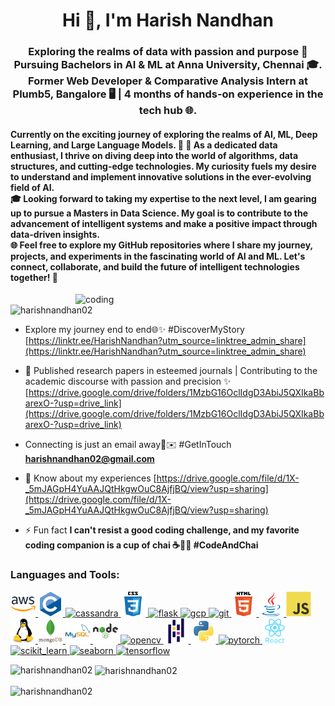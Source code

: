 <h1 align="center">Hi 👋, I'm Harish Nandhan</h1>
<h3 align="center">Exploring the realms of data with passion and purpose 🚀 <br> Pursuing Bachelors in AI & ML at Anna University, Chennai 🎓. <br> Former Web Developer & Comparative Analysis Intern at Plumb5, Bangalore 🖥️ | 4 months of hands-on experience in the tech hub 🌐.</h3>
<h4>Currently on the exciting journey of exploring the realms of AI, ML, Deep Learning, and Large Language Models. 🚀 🤖 As a dedicated data enthusiast, I thrive on diving deep into the world of algorithms, data structures, and cutting-edge technologies. My curiosity fuels my desire to understand and implement innovative solutions in the ever-evolving field of AI. <br>🎓 Looking forward to taking my expertise to the next level, I am gearing up to pursue a Masters in Data Science. My goal is to contribute to the advancement of intelligent systems and make a positive impact through data-driven insights.<br> 🌐 Feel free to explore my GitHub repositories where I share my journey, projects, and experiments in the fascinating world of AI and ML. Let's connect, collaborate, and build the future of intelligent technologies together! 🤝</h4>
<img align="right" alt="coding" width="400" src=
"https://cdn.dribbble.com/users/730703/screenshots/6581243/avento.gif">

<p align="left"> <img src="https://komarev.com/ghpvc/?username=harishnandhan02&label=Profile%20views&color=0e75b6&style=flat" alt="harishnandhan02" /> </p>

- Explore my journey end to end🌐✨ #DiscoverMyStory [https://linktr.ee/HarishNandhan?utm_source=linktree_admin_share](https://linktr.ee/HarishNandhan?utm_source=linktree_admin_share)

- 📝 Published research papers in esteemed journals | Contributing to the academic discourse with passion and precision ✨ [https://drive.google.com/drive/folders/1MzbG16OclIdgD3AbiJ5QXIkaBbarexO-?usp=drive_link](https://drive.google.com/drive/folders/1MzbG16OclIdgD3AbiJ5QXIkaBbarexO-?usp=drive_link)

- Connecting is just an email away📧✉️ #GetInTouch **harishnandhan02@gmail.com**

- 📄 Know about my experiences [https://drive.google.com/file/d/1X-_5mJAGpH4YuAAJQtHkgwOuC8AjfjBQ/view?usp=sharing](https://drive.google.com/file/d/1X-_5mJAGpH4YuAAJQtHkgwOuC8AjfjBQ/view?usp=sharing)

- ⚡ Fun fact **I can't resist a good coding challenge, and my favorite coding companion is a cup of chai ☕👩‍💻 #CodeAndChai**
<p align="left">
</p>

<h3 align="left">Languages and Tools:</h3>
<p align="left"> <a href="https://aws.amazon.com" target="_blank" rel="noreferrer"> <img src="https://raw.githubusercontent.com/devicons/devicon/master/icons/amazonwebservices/amazonwebservices-original-wordmark.svg" alt="aws" width="40" height="40"/> </a> <a href="https://www.cprogramming.com/" target="_blank" rel="noreferrer"> <img src="https://raw.githubusercontent.com/devicons/devicon/master/icons/c/c-original.svg" alt="c" width="40" height="40"/> </a> <a href="https://cassandra.apache.org/" target="_blank" rel="noreferrer"> <img src="https://www.vectorlogo.zone/logos/apache_cassandra/apache_cassandra-icon.svg" alt="cassandra" width="40" height="40"/> </a> <a href="https://www.w3schools.com/css/" target="_blank" rel="noreferrer"> <img src="https://raw.githubusercontent.com/devicons/devicon/master/icons/css3/css3-original-wordmark.svg" alt="css3" width="40" height="40"/> </a> <a href="https://flask.palletsprojects.com/" target="_blank" rel="noreferrer"> <img src="https://www.vectorlogo.zone/logos/pocoo_flask/pocoo_flask-icon.svg" alt="flask" width="40" height="40"/> </a> <a href="https://cloud.google.com" target="_blank" rel="noreferrer"> <img src="https://www.vectorlogo.zone/logos/google_cloud/google_cloud-icon.svg" alt="gcp" width="40" height="40"/> </a> <a href="https://git-scm.com/" target="_blank" rel="noreferrer"> <img src="https://www.vectorlogo.zone/logos/git-scm/git-scm-icon.svg" alt="git" width="40" height="40"/> </a> <a href="https://www.w3.org/html/" target="_blank" rel="noreferrer"> <img src="https://raw.githubusercontent.com/devicons/devicon/master/icons/html5/html5-original-wordmark.svg" alt="html5" width="40" height="40"/> </a> <a href="https://www.java.com" target="_blank" rel="noreferrer"> <img src="https://raw.githubusercontent.com/devicons/devicon/master/icons/java/java-original.svg" alt="java" width="40" height="40"/> </a> <a href="https://developer.mozilla.org/en-US/docs/Web/JavaScript" target="_blank" rel="noreferrer"> <img src="https://raw.githubusercontent.com/devicons/devicon/master/icons/javascript/javascript-original.svg" alt="javascript" width="40" height="40"/> </a> <a href="https://www.linux.org/" target="_blank" rel="noreferrer"> <img src="https://raw.githubusercontent.com/devicons/devicon/master/icons/linux/linux-original.svg" alt="linux" width="40" height="40"/> </a> <a href="https://www.mongodb.com/" target="_blank" rel="noreferrer"> <img src="https://raw.githubusercontent.com/devicons/devicon/master/icons/mongodb/mongodb-original-wordmark.svg" alt="mongodb" width="40" height="40"/> </a> <a href="https://www.mysql.com/" target="_blank" rel="noreferrer"> <img src="https://raw.githubusercontent.com/devicons/devicon/master/icons/mysql/mysql-original-wordmark.svg" alt="mysql" width="40" height="40"/> </a> <a href="https://nodejs.org" target="_blank" rel="noreferrer"> <img src="https://raw.githubusercontent.com/devicons/devicon/master/icons/nodejs/nodejs-original-wordmark.svg" alt="nodejs" width="40" height="40"/> </a> <a href="https://opencv.org/" target="_blank" rel="noreferrer"> <img src="https://www.vectorlogo.zone/logos/opencv/opencv-icon.svg" alt="opencv" width="40" height="40"/> </a> <a href="https://pandas.pydata.org/" target="_blank" rel="noreferrer"> <img src="https://raw.githubusercontent.com/devicons/devicon/2ae2a900d2f041da66e950e4d48052658d850630/icons/pandas/pandas-original.svg" alt="pandas" width="40" height="40"/> </a> <a href="https://www.python.org" target="_blank" rel="noreferrer"> <img src="https://raw.githubusercontent.com/devicons/devicon/master/icons/python/python-original.svg" alt="python" width="40" height="40"/> </a> <a href="https://pytorch.org/" target="_blank" rel="noreferrer"> <img src="https://www.vectorlogo.zone/logos/pytorch/pytorch-icon.svg" alt="pytorch" width="40" height="40"/> </a> <a href="https://reactjs.org/" target="_blank" rel="noreferrer"> <img src="https://raw.githubusercontent.com/devicons/devicon/master/icons/react/react-original-wordmark.svg" alt="react" width="40" height="40"/> </a> <a href="https://scikit-learn.org/" target="_blank" rel="noreferrer"> <img src="https://upload.wikimedia.org/wikipedia/commons/0/05/Scikit_learn_logo_small.svg" alt="scikit_learn" width="40" height="40"/> </a> <a href="https://seaborn.pydata.org/" target="_blank" rel="noreferrer"> <img src="https://seaborn.pydata.org/_images/logo-mark-lightbg.svg" alt="seaborn" width="40" height="40"/> </a> <a href="https://www.tensorflow.org" target="_blank" rel="noreferrer"> <img src="https://www.vectorlogo.zone/logos/tensorflow/tensorflow-icon.svg" alt="tensorflow" width="40" height="40"/> </a> </p>

<p><img align="left" src="https://github-readme-stats.vercel.app/api/top-langs?username=harishnandhan02&show_icons=true&locale=en&layout=compact" alt="harishnandhan02" /></p>

<p>&nbsp;<img align="center" src="https://github-readme-stats.vercel.app/api?username=harishnandhan02&show_icons=true&locale=en" alt="harishnandhan02" /></p>

<p><img align="center" src="https://github-readme-streak-stats.herokuapp.com/?user=harishnandhan02&" alt="harishnandhan02" /></p>
